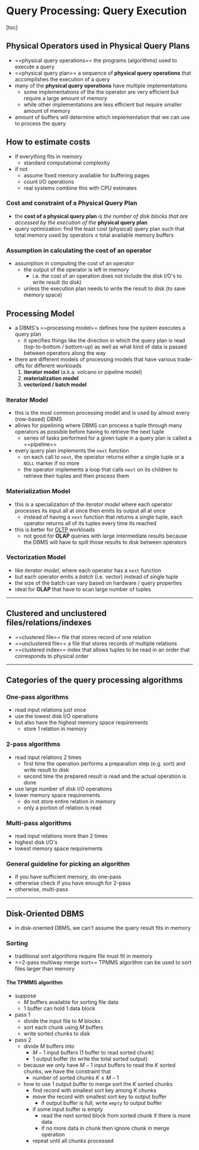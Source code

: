 # Query Processing: Query Execution

[toc]

## Physical Operators used in Physical Query Plans

- ==physical query operations== the programs (algorithms) used to execute a query
- ==physical query plan== a sequence of **physical query operations** that accomplishes the execution of a query
- many of the **physical query operations** have multiple implementations
  - some implementations of the the operator are very efficient but require a large amount of memory 
  - while other implementations are less efficient but require smaller amount of memory
- amount of buffers will determine which implementation that we can use to process the query 

## How to estimate costs

- if everything fits in memory
  - standard computational complexity
- if not
  - assume fixed memory available for buffering pages 
  - count I/O operations
  - real systems combine this with CPU estimates

### Cost and constraint of a Physical Query Plan

- the **cost of a physical query plan** *is the number of disk blocks that are accessed by the execution of the* **physical query plan**
- query optimization: find the least cost (physical) query plan such that total memory used by operators $\le$ total available memory buffers

### Assumption in calculating the cost of an operator

- assumption in computing the cost of an operator
  - the output of the operator is left in memory 
    - i.e. the cost of an operation does not include the disk I/O's to write result (to disk)
  - unless the execution plan needs to write the result to disk (to save memory space)

## Processing Model

- a DBMS's ==processing model== defines how the system executes a query plan
  - it specifies things like the direction in which the query plan is read (top-to-bottom / bottom-up) as well as what kind of data is passed between operators along the way
- there are different models of processing models that have various trade-offs for different workloads
  1. **iterator model** (a.k.a. volcano or pipeline model)
  2. **materialization model**
  3. **vectorized / batch model**

### Iterator Model

- this is the most common processing model and is used by almost every (row-based) DBMS
- allows for pipelining where DBMS can process a tuple through many operators as possible before having to retrieve the next tuple
  - series of tasks performed for a given tuple in a query plan is called a ==pipeline==
- every query plan implements the `next` function 
  - on each call to `next`, the operator returns either a single tuple or a `NULL` marker if no more
  - the operator  implements a loop that calls `next` on its children to retrieve their tuples and then process them

### Materialization Model

- this is a specialization of the *iterator model* where each operator processes its input all at once then emits its output all at once
  - instead of having a `next` function that returns a single tuple, each operator returns all of its tuples every time its reached
- this is better for [OLTP](3.5-Storage-Models.md) workloads
  - not good for **OLAP** queries with large intermediate results because the DBMS will have to spill those results to disk between operators

### Vectorization Model

- like *iterator model*, where each operator has a `next` function
- but each operator emits a *batch* (i.e. vector) instead of single tuple 
- the size of the batch can vary based on hardware / query properties
- ideal for **OLAP** that have to scan large number of tuples 

---

## Clustered and unclustered files/relations/indexes

- ==clustered file== file that stores record of one relation
- ==unclustered file== a file that stores records of multiple relations
- ==clustered index== index that allows tuples to be read in an order that corresponds to physical order

---

## Categories of the query processing algorithms

### One-pass algorithms

- read input relations just once
- use the lowest disk I/O operations 
- but also have the highest memory space requirements 
  - store 1 relation in memory 

### 2-pass algorithms

- read input relations 2 times
  - first time the operation performs a preparation step (e.g. sort) and write result to disk
  - second time the prepared result is read and the actual operation is done
- use large number of disk I/O operations
- lower memory space requirements
  - do not store entire relation in memory 
  - only a portion of relation is read

### Multi-pass algorithms

- read input relations more than 2 times
- highest disk I/O's 
- lowest memory space requirements 

### General guideline for picking an algorithm

- if you have sufficient memory, do one-pass
- otherwise check if you have enough for 2-pass
- otherwise, multi-pass

---

## Disk-Oriented DBMS

- in disk-oriented DBMS, we can't assume the query result fits in memory 

### Sorting

- traditional sort algorithms require file must fit in memory 
- ==2-pass multiway merge sort== TPMMS algorithm can be used to sort files larger than memory 

#### The TPMMS algorithm

- suppose
  -  $M$ buffers available for sorting file data
  - 1 buffer can hold 1 data block
- pass 1
  - divide the input file to $M$ blocks 
  - sort each chunk using $M$ buffers
  - write sorted chunks to disk
- pass 2
  - divide $M$ buffers into
    - $M-1$ input buffers (1 buffer to read sorted chunk)
    - 1 output buffer (to write the total sorted output)
  - because we only have $M-1$ input buffers to read the $K$ sorted chunks, we have the constraint that
    - number of sorted chunks $K \le M-1$
  - how to use 1 output buffer to merge sort the $K$ sorted chunks
    - find record with smallest sort key among $K$ chunks
    - move the record with smallest sort key to output buffer
      - if output buffer is full, write `empty` to output buffer
    - if some input buffer is empty
      - read the next sorted block from sorted chunk if there is more data
      - if no more data in chunk then ignore chunk in merge operation 
    - repeat until all chunks processed